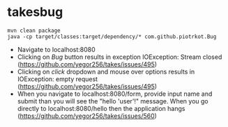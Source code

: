 # takesbug

```
mvn clean package
java -cp target/classes:target/dependency/* com.github.piotrkot.Bug
```
* Navigate to localhost:8080
* Clicking on *Bug* button results in exception IOException: Stream closed (https://github.com/yegor256/takes/issues/495)
* Clicking on *click* dropdown and mouse over options results in IOException: empty request (https://github.com/yegor256/takes/issues/495)
* When you navigate to localhost:8080/form, provide input name and submit than you will see the "hello 'user'!" message. When you go directly to localhost:8080/hello then the application hangs (https://github.com/yegor256/takes/issues/560)
